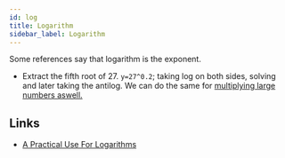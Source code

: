 ```yaml
---
id: log
title: Logarithm
sidebar_label: Logarithm
---
```


Some references say that logarithm is the exponent.

- Extract the fifth root of 27. `y=27^0.2`; taking log on both sides, solving and later taking the antilog. We can do the same for [multiplying large numbers aswell.](https://qedinsight.wordpress.com/2011/04/22/a-practical-use-for-logarithms-part-2-how-we-multiplied-large-numbers-40-years-ago-and-how-integral-transforms-use-the-same-basic-idea/)

## Links

- [A Practical Use For Logarithms](https://qedinsight.wordpress.com/2011/04/17/a-practical-use-for-logarithms/)
